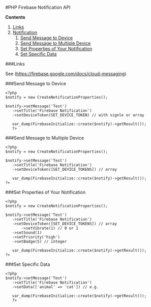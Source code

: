 #PHP Firebase Notification API

**Contents**
1. [Links](#links)
2. [Notification](#send)
   1. [Send Message to Device](#send)
   2. [Send Message to Multiple Device](#multiple)
   3. [Set Properties of Your Notification](#properties)
   4. [Set Specific Data](#data)

<a name="links"></a>
###Links

See (https://firebase.google.com/docs/cloud-messaging)

<a name="send"></a>
###Send Message to Device

    <?php
	$notify = new CreateNotificationProperties();
	
	$notify->setMessage('Test')
	   ->setTitle('Firebase Notification')
	   ->setDeviceToken(SET_DEVİCE_TOKEN) // with signle or array
	   
	   var_dump(FirebaseInitialize::create($notify)->getResult());
	   ?>

<a name="multiple"></a>
###Send Message to Multiple Device

    <?php
	$notify = new CreateNotificationProperties();
	
	$notify->setMessage('Test')
	   ->setTitle('Firebase Notification')
	   ->setDeviceToken([SET_DEVİCE_TOKENS]) // array
	   
	   var_dump(FirebaseInitialize::create($notify)->getResult());
	?>

<a name="properties"></a>
###Set Properties of Your Notification

    <?php
	$notify = new CreateNotificationProperties();
	
	$notify->setMessage('Test')
	   ->setTitle('Firebase Notification')
	   ->setDeviceToken([SET_DEVİCE_TOKENS]) // array
	   	   ->setVibrate(1) // 0 or 1
	   ->setSound(1)
	   ->setPriority('high')
	   ->setBadge(5) // integer
	   
	   var_dump(FirebaseInitialize::create($notify)->getResult());
	?>

<a name="data"></a>
###Set Specific Data

    <?php
	$notify->setMessage('Test')
	   ->setTitle('Firebase Notification')
	   ->setData(['animal' => 'cat']) // e.g.
	   
	   var_dump(FirebaseInitialize::create($notify)->getResult());
	   ?>